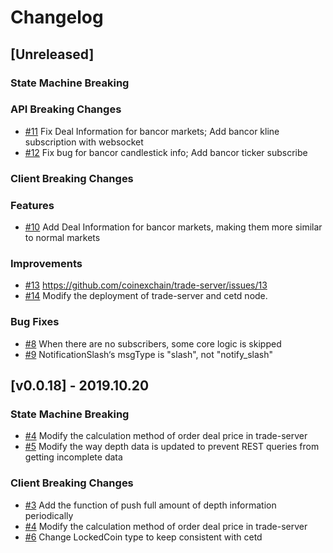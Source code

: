 <!--
Guiding Principles:

Changelogs are for humans, not machines.
There should be an entry for every single version.
The same types of changes should be grouped.
Versions and sections should be linkable.
The latest version comes first.
The release date of each version is displayed.
Mention whether you follow Semantic Versioning.

Usage:

Change log entries are to be added to the Unreleased section under the
appropriate stanza (see below). Each entry should ideally include a tag and
the Github issue reference in the following format:

* (<tag>) \#<issue-number> message

The issue numbers will later be link-ified during the release process so you do
not have to worry about including a link manually, but you can if you wish.

Types of changes (Stanzas):

"Features" for new features.
"Improvements" for changes in existing functionality.
"Deprecated" for soon-to-be removed features.
"Bug Fixes" for any bug fixes.
"Client Breaking" for breaking CLI commands and REST routes used by end-users.
"API Breaking" for breaking exported APIs used by developers building on SDK.
"State Machine Breaking" for any changes that result in a different AppState given same genesisState and txList.

Ref: https://keepachangelog.com/en/1.0.0/
-->

# Changelog

## [Unreleased]

### State Machine Breaking


### API Breaking Changes

*   [#11](https://github.com/coinexchain/trade-server/issues/11) Fix Deal Information for bancor markets; Add bancor kline subscription with websocket
*   [#12](https://github.com/coinexchain/trade-server/issues/12) Fix bug for bancor candlestick info; Add bancor ticker subscribe


### Client Breaking Changes


### Features

*   [#10](https://github.com/coinexchain/trade-server/issues/10) Add Deal Information for bancor markets, making them more similar to normal markets

### Improvements

*   [#13](https://github.com/coinexchain/trade-server/issues/13) https://github.com/coinexchain/trade-server/issues/13
*   [#14](https://github.com/coinexchain/trade-server/issues/14) Modify the deployment of trade-server and cetd node.

### Bug Fixes

*   [#8](https://github.com/coinexchain/trade-server/issues/8) When there are no subscribers, some core logic is skipped
*   [#9](https://github.com/coinexchain/trade-server/issues/9) NotificationSlash‘s msgType is "slash", not "notify_slash"

## [v0.0.18] - 2019.10.20 

### State Machine Breaking

*   [#4](https://github.com/coinexchain/trade-server/issues/4) Modify the calculation method of order deal price in trade-server   
*   [#5](https://github.com/coinexchain/trade-server/issues/5) Modify the way depth data is updated to prevent REST queries from getting incomplete data

### Client Breaking Changes
*   [#3](https://github.com/coinexchain/trade-server/issues/3) Add the function of push full amount of depth information periodically
*   [#4](https://github.com/coinexchain/trade-server/issues/4) Modify the calculation method of order deal price in trade-server
*   [#6](https://github.com/coinexchain/trade-server/issues/6) Change LockedCoin type to keep consistent with cetd

